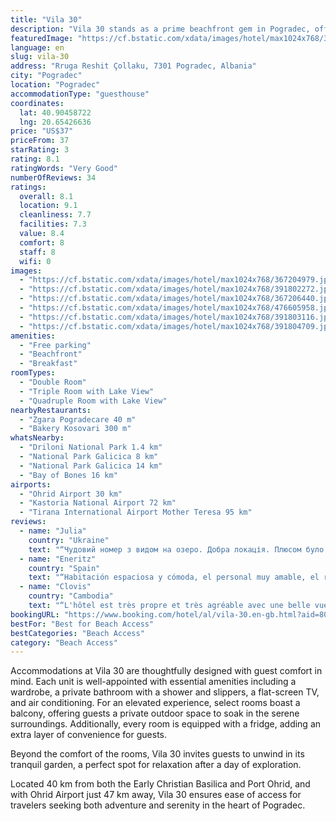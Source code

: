 ```yaml
---
title: "Vila 30"
description: "Vila 30 stands as a prime beachfront gem in Pogradec, offering guests an exceptional stay with its breathtaking lake and city views."
featuredImage: "https://cf.bstatic.com/xdata/images/hotel/max1024x768/367204979.jpg?k=f8218f2b4e5a05bc08037601466686e5996b50a7f4d31c280fb137bab493fdc1&o=&hp=1"
language: en
slug: vila-30
address: "Rruga Reshit Çollaku, 7301 Pogradec, Albania"
city: "Pogradec"
location: "Pogradec"
accommodationType: "guesthouse"
coordinates:
  lat: 40.90458722
  lng: 20.65426636
price: "US$37"
priceFrom: 37
starRating: 3
rating: 8.1
ratingWords: "Very Good"
numberOfReviews: 34
ratings:
  overall: 8.1
  location: 9.1
  cleanliness: 7.7
  facilities: 7.3
  value: 8.4
  comfort: 8
  staff: 8
  wifi: 0
images:
  - "https://cf.bstatic.com/xdata/images/hotel/max1024x768/367204979.jpg?k=f8218f2b4e5a05bc08037601466686e5996b50a7f4d31c280fb137bab493fdc1&o=&hp=1"
  - "https://cf.bstatic.com/xdata/images/hotel/max1024x768/391802272.jpg?k=6aae80a32591c4fa66d6ece27621f21d1f7681fe4548f6a511cfcda1964fabe2&o=&hp=1"
  - "https://cf.bstatic.com/xdata/images/hotel/max1024x768/367206440.jpg?k=e3d927ccb7649f7fa19af6ef2b834b2f2bbe77c00579410cec2e47edaf0d87ae&o=&hp=1"
  - "https://cf.bstatic.com/xdata/images/hotel/max1024x768/476605958.jpg?k=50f0cfcd9ad3da5fdcb428ef9357c9537f1627f4c836d915595b117a8be91eae&o=&hp=1"
  - "https://cf.bstatic.com/xdata/images/hotel/max1024x768/391803116.jpg?k=bfc42eebc8b52a6e7aa7f7df6c43ef5f239e6d4751f515ccd2130e98e6a71a7a&o=&hp=1"
  - "https://cf.bstatic.com/xdata/images/hotel/max1024x768/391804709.jpg?k=921fcd611e0dabeb86dc9b9cab79d57ce4f0efb2ccf240854c39141330ef98df&o=&hp=1"
amenities:
  - "Free parking"
  - "Beachfront"
  - "Breakfast"
roomTypes:
  - "Double Room"
  - "Triple Room with Lake View"
  - "Quadruple Room with Lake View"
nearbyRestaurants:
  - "Zgara Pogradecare 40 m"
  - "Bakery Kosovari 300 m"
whatsNearby:
  - "Driloni National Park 1.4 km"
  - "National Park Galicica 8 km"
  - "National Park Galicica 14 km"
  - "Bay of Bones 16 km"
airports:
  - "Ohrid Airport 30 km"
  - "Kastoria National Airport 72 km"
  - "Tirana International Airport Mother Teresa 95 km"
reviews:
  - name: "Julia"
    country: "Ukraine"
    text: "“Чудовий номер з видом на озеро. Добра локація. Плюсом було те що на першому поверсі була піцерія де був великий вибір як самої піци так і інших страв в адекватних цінах.”"
  - name: "Eneritz"
    country: "Spain"
    text: "“Habitación espaciosa y cómoda, el personal muy amable, el restaurante de abajo también es del hostel. El balcón es amplio.”"
  - name: "Clovis"
    country: "Cambodia"
    text: "“L'hôtel est très propre et très agréable avec une belle vue sur la lac”"
bookingURL: "https://www.booking.com/hotel/al/vila-30.en-gb.html?aid=8035640"
bestFor: "Best for Beach Access"
bestCategories: "Beach Access"
category: "Beach Access"
---
```


Accommodations at Vila 30 are thoughtfully designed with guest comfort in mind. Each unit is well-appointed with essential amenities including a wardrobe, a private bathroom with a shower and slippers, a flat-screen TV, and air conditioning. For an elevated experience, select rooms boast a balcony, offering guests a private outdoor space to soak in the serene surroundings. Additionally, every room is equipped with a fridge, adding an extra layer of convenience for guests.

Beyond the comfort of the rooms, Vila 30 invites guests to unwind in its tranquil garden, a perfect spot for relaxation after a day of exploration. 

Located 40 km from both the Early Christian Basilica and Port Ohrid, and with Ohrid Airport just 47 km away, Vila 30 ensures ease of access for travelers seeking both adventure and serenity in the heart of Pogradec.